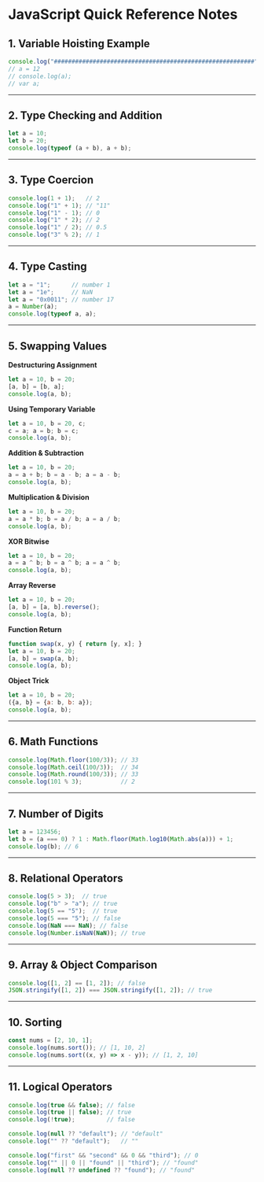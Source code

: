 # JavaScript Quick Reference Notes

## 1. Variable Hoisting Example
```js
console.log("#########################################################");
// a = 12
// console.log(a);
// var a;
```

---

## 2. Type Checking and Addition
```js
let a = 10;
let b = 20;
console.log(typeof (a + b), a + b);
```

---

## 3. Type Coercion
```js
console.log(1 + 1);   // 2
console.log("1" + 1); // "11"
console.log("1" - 1); // 0
console.log("1" * 2); // 2
console.log("1" / 2); // 0.5
console.log("3" % 2); // 1
```

---

## 4. Type Casting
```js
let a = "1";      // number 1
let a = "1e";     // NaN
let a = "0x0011"; // number 17
a = Number(a);
console.log(typeof a, a);
```

---

## 5. Swapping Values

**Destructuring Assignment**
```js
let a = 10, b = 20;
[a, b] = [b, a];
console.log(a, b);
```

**Using Temporary Variable**
```js
let a = 10, b = 20, c;
c = a; a = b; b = c;
console.log(a, b);
```

**Addition & Subtraction**
```js
let a = 10, b = 20;
a = a + b; b = a - b; a = a - b;
console.log(a, b);
```

**Multiplication & Division**
```js
let a = 10, b = 20;
a = a * b; b = a / b; a = a / b;
console.log(a, b);
```

**XOR Bitwise**
```js
let a = 10, b = 20;
a = a ^ b; b = a ^ b; a = a ^ b;
console.log(a, b);
```

**Array Reverse**
```js
let a = 10, b = 20;
[a, b] = [a, b].reverse();
console.log(a, b);
```

**Function Return**
```js
function swap(x, y) { return [y, x]; }
let a = 10, b = 20;
[a, b] = swap(a, b);
console.log(a, b);
```

**Object Trick**
```js
let a = 10, b = 20;
({a, b} = {a: b, b: a});
console.log(a, b);
```

---

## 6. Math Functions
```js
console.log(Math.floor(100/3)); // 33
console.log(Math.ceil(100/3));  // 34
console.log(Math.round(100/3)); // 33
console.log(101 % 3);           // 2
```

---

## 7. Number of Digits
```js
let a = 123456;
let b = (a === 0) ? 1 : Math.floor(Math.log10(Math.abs(a))) + 1;
console.log(b); // 6
```

---

## 8. Relational Operators
```js
console.log(5 > 3);  // true
console.log("b" > "a"); // true
console.log(5 == "5");  // true
console.log(5 === "5"); // false
console.log(NaN === NaN); // false
console.log(Number.isNaN(NaN)); // true
```

---

## 9. Array & Object Comparison
```js
console.log([1, 2] == [1, 2]); // false
JSON.stringify([1, 2]) === JSON.stringify([1, 2]); // true
```

---

## 10. Sorting
```js
const nums = [2, 10, 1];
console.log(nums.sort()); // [1, 10, 2]
console.log(nums.sort((x, y) => x - y)); // [1, 2, 10]
```

---

## 11. Logical Operators
```js
console.log(true && false); // false
console.log(true || false); // true
console.log(!true);         // false

console.log(null ?? "default"); // "default"
console.log("" ?? "default");   // ""

console.log("first" && "second" && 0 && "third"); // 0
console.log("" || 0 || "found" || "third"); // "found"
console.log(null ?? undefined ?? "found"); // "found"
```
